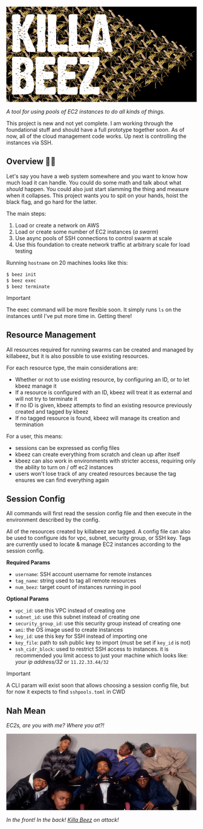 ![the words "killa beez" are on top of a swarm of robotic bees](docs/killabeez.jpg)

_A tool for using pools of EC2 instances to do all kinds of things._

This project is new and not yet complete. I am working through the foundational stuff and should have a full prototype together soon. As of now, all of the cloud management code works. Up next is controlling the instances via SSH.


## Overview 🏴‍☠️

Let's say you have a web system somewhere and you want to know how much load it can handle. You could do some math and talk about what _should_ happen. You could also just start slamming the thing and measure when it collapses. This project wants you to spit on your hands, hoist the black flag, and go hard for the latter.

The main steps:
1. Load or create a network on AWS
2. Load or create some number of EC2 instances (_a swarm_)
3. Use async pools of SSH connections to control swarm at scale
4. Use this foundation to create network traffic at arbitrary scale for load testing

Running `hostname` on 20 machines looks like this:

```shell
$ beez init
$ beez exec
$ beez terminate
```

> [!IMPORTANT]
> The exec command will be more flexible soon. It simply runs `ls` on the instances until I've put more time in. Getting there!


## Resource Management

All resources required for running swarms can be created and managed by killabeez, but it is also possible to use existing resources.

For each resource type, the main considerations are:
- Whether or not to use existing resource, by configuring an ID, or to let kbeez manage it
- If a resource is configured with an ID, kbeez will treat it as external and will not try to terminate it
- If no ID is given, kbeez attempts to find an existing resource previously created and tagged by kbeez
- If no tagged resource is found, kbeez will manage its creation and termination

For a user, this means:
- sessions can be expressed as config files
- kbeez can create everything from scratch and clean up after itself
- kbeez can also work in environments with stricter access, requiring only the ability to turn on / off ec2 instances
- users won't lose track of any created resources because the tag ensures we can find everything again


## Session Config

All commands will first read the session config file and then execute in the environment described by the config.

All of the resources created by killabeez are tagged. A config file can also be used to configure ids for vpc, subnet, security group, or SSH key. Tags are currently used to locate & manage EC2 instances according to the session config.

**Required Params**
- `username`: SSH account username for remote instances
- `tag_name`: string used to tag all remote resources
- `num_beez`: target count of instances running in pool

**Optional Params**
- `vpc_id`: use this VPC instead of creating one
- `subnet_id`: use this subnet instead of creating one
- `security_group_id`: use this security group instead of creating one
- `ami`: the OS image used to create instances
- `key_id`: use this key for SSH instead of importing one
- `key_file`: path to ssh public key to import (must be set if `key_id` is not)
- `ssh_cidr_block`: used to restrict SSH access to instances. it is recommended you limit access to just your machine which looks like: _your ip address/32_ or `11.22.33.44/32`

> [!IMPORTANT]
> A CLI param will exist soon that allows choosing a session config file, but for now it expects to find `sshpools.toml` in CWD


## Nah Mean

_EC2s, are you with me? Where you at?!_<br/>

![wu tang](docs/wutang.jpg)

_In the front! In the back! [Killa Beez](https://youtu.be/pJk0p-98Xzc) on attack!_

